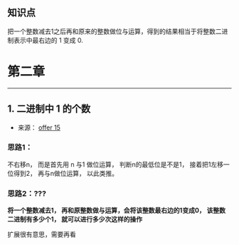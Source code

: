 
## 知识点

把一个整数减去1之后再和原来的整数做位与运算，得到的结果相当于将整数二进制表示中最右边的 1 变成 0. 

# 第二章
---

## 1. 二进制中 1 的个数

- 来源： [offer 15](<https://www.nowcoder.com/practice/8ee967e43c2c4ec193b040ea7fbb10b8?tpId=13&tqId=11164&tPage=1&rp=1&ru=/ta/coding-interviews&qru=/ta/coding-interviews/question-ranking>)

### 思路1：

不右移n， 而是首先用 n 与1 做位运算， 判断n的最低位是不是1， 接着把1左移一位得到2， 再与n做位运算， 以此类推。

### 思路2：???

**将一个整数减去1， 再和原整数做与运算，会将该整数最右边的1变成0， 该整数二进制有多少个1， 就可以进行多少次这样的操作**

扩展很有意思，需要再看
